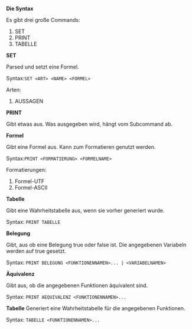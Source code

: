 **Die Syntax**

Es gibt drei große Commands:
1. SET
2. PRINT
3. TABELLE

**SET**

Parsed und setzt eine Formel. 

Syntax:`SET <ART> <NAME> <FORMEL>` 

Arten:
1. AUSSAGEN

**PRINT**

Gibt etwas aus. Was ausgegeben wird, hängt vom Subcommand ab.

**Formel**

Gibt eine Formel aus. Kann zum Formatieren genutzt werden. 

Syntax:`PRINT <FORMATIERUNG> <FORMELNAME>` 

Formatierungen:
1. Formel-UTF
2. Formel-ASCII

**Tabelle**

Gibt eine Wahrheitstabelle aus, wenn sie vorher generiert wurde.

Syntax: `PRINT TABELLE`

**Belegung**

Gibt, aus ob eine Belegung true oder false ist. Die angegebenen Variabeln werden auf true gesetzt.

Syntax: `PRINT BELEGUNG <FUNKTIONENNAMEN>... | <VARIABELNAMEN>`

**Äquivalenz**

Gibt aus, ob die angegebenen Funktionen äquivalent sind. 

Syntax: `PRINT AEQUIVALENZ <FUNKTIONENNAMEN>...`

**Tabelle**
Generiert eine Wahrheitstabelle für die angegebenen Funktionen. 

Syntax: `TABELLE <FUNKTIONENNAMEN>...`